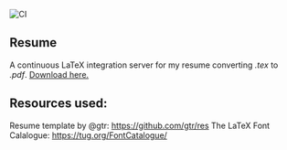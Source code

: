 ![CI](https://github.com/divyanshi26/resume/workflows/CI/badge.svg)
## Resume
A continuous LaTeX integration server for my resume converting _.tex_ to _.pdf_. [Download here.](https://github.com/divyanshi26/resume/raw/master/divyanshi-sharma.pdf)

## Resources used:
Resume template by @gtr: https://github.com/gtr/res
The LaTeX Font Calalogue: https://tug.org/FontCatalogue/